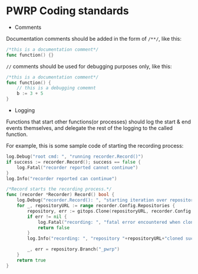 # PWRP Coding standards

- Comments

Documentation comments should be added in the form of `/**/`, like this:

```go
/*this is a documentation comment*/
func function() {}
```

`//` comments should be used for debugging purposes only, like this:

```go
/*this is a documentation comment*/
func function() {
    // this is a debugging comemnt
    b := 3 + 5
}
```

- Logging

Functions that start other functions(or processes) should log the start & end events themselves, and delegate the rest of the logging to the called function.

For example, this is some sample code of starting the recording process:

```go
log.Debug("root cmd: ", "running recorder.Record()")
if success := recorder.Record(); success == false {
    log.Fatal("recorder reported cannot continue")
}
log.Info("recorder reported can continue")
```

```go
/*Record starts the recording process.*/
func (recorder *Recorder) Record() bool {
    log.Debug("recorder.Record(): ", "starting iteration over repository list")
    for _, repositoryURL := range recorder.Config.Repositories {
        repository, err := gitops.Clone(repositoryURL, recorder.Config.StoragePath)
        if err != nil {
            log.Fatal("recording: ", "fatal error encountered when cloning - ", err)
            return false
        }
        log.Info("recording: ", "repository "+repositoryURL+"cloned successfully")

        _, err = repository.Branch("_pwrp")
    }
    return true
}
```